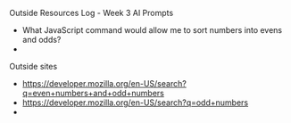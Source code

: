 Outside Resources Log - Week 3
AI Prompts
- What JavaScript command would allow me to sort numbers into evens and odds? 
- 

Outside sites
- https://developer.mozilla.org/en-US/search?q=even+numbers+and+odd+numbers 
- https://developer.mozilla.org/en-US/search?q=odd+numbers 
-
